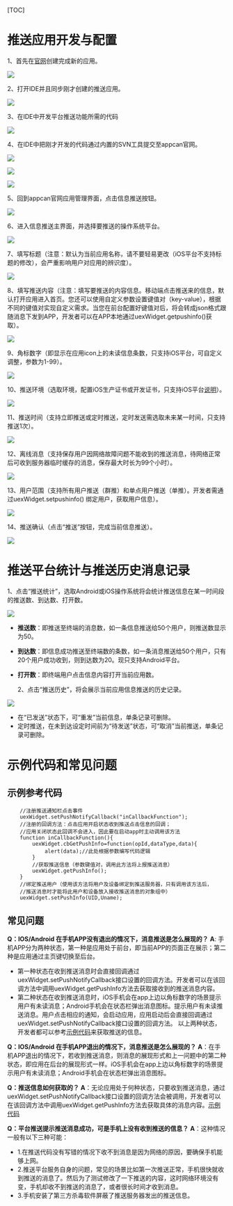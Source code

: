 [TOC]

# 推送应用开发与配置

  1、首先在[官网](http://dashboard.appcan.cn/app/)创建完成新的应用。

![](https://github.com/AppCanOpenSource/appcan-docs-v2/blob/master/%E5%BC%80%E5%8F%91%E6%8C%87%E5%AF%BC/img/1-1.png)

  2、打开IDE并且同步刚才创建的推送应用。

![](https://github.com/AppCanOpenSource/appcan-docs-v2/blob/master/%E5%BC%80%E5%8F%91%E6%8C%87%E5%AF%BC/img/1-2.png)

  3、在IDE中开发平台推送功能所需的代码

![](https://github.com/AppCanOpenSource/appcan-docs-v2/blob/master/%E5%BC%80%E5%8F%91%E6%8C%87%E5%AF%BC/img/1-3.png)

  4、在IDE中把刚才开发的代码通过内置的SVN工具提交至appcan官网。

![](https://github.com/AppCanOpenSource/appcan-docs-v2/blob/master/%E5%BC%80%E5%8F%91%E6%8C%87%E5%AF%BC/img/1-4.png)

![](https://github.com/AppCanOpenSource/appcan-docs-v2/blob/master/%E5%BC%80%E5%8F%91%E6%8C%87%E5%AF%BC/img/1-5.png)

![](https://github.com/AppCanOpenSource/appcan-docs-v2/blob/master/%E5%BC%80%E5%8F%91%E6%8C%87%E5%AF%BC/img/1-6.png)

  5、回到appcan官网应用管理界面，点击信息推送按钮。

![](https://github.com/AppCanOpenSource/appcan-docs-v2/blob/master/%E5%BC%80%E5%8F%91%E6%8C%87%E5%AF%BC/img/1-7.png)

  6、进入信息推送主界面，并选择要推送的操作系统平台。

![](https://github.com/AppCanOpenSource/appcan-docs-v2/blob/master/%E5%BC%80%E5%8F%91%E6%8C%87%E5%AF%BC/img/1-8.png)

  7、填写标题（注意：默认为当前应用名称，请不要轻易更改（iOS平台不支持标题的修改），会严重影响用户对应用的辨识度）。

![](https://github.com/AppCanOpenSource/appcan-docs-v2/blob/master/%E5%BC%80%E5%8F%91%E6%8C%87%E5%AF%BC/img/1-9.png)

  8、填写推送内容（注意：填写要推送的内容信息。移动端点击推送来的信息，默认打开应用进入首页。您还可以使用自定义参数设置键值对（key-value），根据不同的键值对实现自定义需求。当您在前台配置好键值对后，将会转成json格式跟随消息下发到APP，开发者可以在APP本地通过uexWidget.getpushinfo()获取）。

![](https://github.com/AppCanOpenSource/appcan-docs-v2/blob/master/%E5%BC%80%E5%8F%91%E6%8C%87%E5%AF%BC/img/1-10.png)	

  9、角标数字（即显示在应用icon上的未读信息条数，只支持iOS平台，可自定义调整，参数为1-99）。

![](https://github.com/AppCanOpenSource/appcan-docs-v2/blob/master/%E5%BC%80%E5%8F%91%E6%8C%87%E5%AF%BC/img/1-11.png)

  10、推送环境（选取环境，配置iOS生产证书或开发证书，只支持iOS平台[说明](http://newdocx.appcan.cn/newdocx/docx?type=1285_1278)）。

![](https://github.com/AppCanOpenSource/appcan-docs-v2/blob/master/%E5%BC%80%E5%8F%91%E6%8C%87%E5%AF%BC/img/1-12.png)

  11、推送时间（支持立即推送或定时推送，定时发送需选取未来某一时间，只支持推送1次）。

![](https://github.com/AppCanOpenSource/appcan-docs-v2/blob/master/%E5%BC%80%E5%8F%91%E6%8C%87%E5%AF%BC/img/1-13.png)

  12、离线消息（支持保存用户因网络故障问题不能收到的推送消息，待网络正常后可收到服务器临时缓存的消息，保存最大时长为99个小时）。

![](https://github.com/AppCanOpenSource/appcan-docs-v2/blob/master/%E5%BC%80%E5%8F%91%E6%8C%87%E5%AF%BC/img/1-14.png)

  13、用户范围（支持所有用户推送（群推）和单点用户推送（单推）。开发者需通过uexWidget.setpushinfo() 绑定用户，获取用户信息）。

![](https://github.com/AppCanOpenSource/appcan-docs-v2/blob/master/%E5%BC%80%E5%8F%91%E6%8C%87%E5%AF%BC/img/1-15.png)

  14、推送确认（点击“推送”按钮，完成当前信息推送）。

![](https://github.com/AppCanOpenSource/appcan-docs-v2/blob/master/%E5%BC%80%E5%8F%91%E6%8C%87%E5%AF%BC/img/1-16.png)

# 推送平台统计与推送历史消息记录
  1、点击“推送统计”，选取Android或iOS操作系统将会统计推送信息在某一时间段的推送数、到达数、打开数。

![](https://github.com/AppCanOpenSource/appcan-docs-v2/blob/master/%E5%BC%80%E5%8F%91%E6%8C%87%E5%AF%BC/img/1-17.png)

- **推送数**：即推送至终端的消息数，如一条信息推送给50个用户，则推送数显示为50。
- **到达数**：即信息成功推送至终端数的条数，如一条消息推送给50个用户，只有20个用户成功收到，则到达数为20。现只支持Android平台。
- **打开数**：即终端用户点击信息内容打开当前应用数。
  
  2、点击“推送历史”，将会展示当前应用信息推送的历史记录。

![](https://github.com/AppCanOpenSource/appcan-docs-v2/blob/master/%E5%BC%80%E5%8F%91%E6%8C%87%E5%AF%BC/img/1-18.png)
- 在“已发送”状态下，可“重发”当前信息，单条记录可删除。
- 定时推送，在未到达设定时间前为“待发送”状态，可“取消”当前推送，单条记录可删除。
  
  
# 示例代码和常见问题

## 示例参考代码
```
    //注册推送通知栏点击事件
    uexWidget.setPushNotifyCallback("inCallbackFunction");
    //注册的回调方法：点击应用开启状态收到推送点击信息的回调；
    //应用关闭状态此回调不会进入，因此要在启动app时主动调用该方法
    function inCallbackFunction(){
        uexWidget.cbGetPushInfo=function(opId,dataType,data){
            alert(data);//此处根据参数编写代码逻辑
        }
        //获取推送信息（参数键值对，调用此方法将上报推送消息）
        uexWidget.getPushInfo();
    }
    //绑定推送用户（使用该方法将用户及设备绑定到推送服务器，只有调用该方法后，
    //推送消息时才能将此用户和设备放入接收推送消息的对象组中）
    uexWidget.setPushInfo(UID,Uname);
```

## 常见问题

**Q：IOS/Android 在手机APP没有退出的情况下，消息推送是怎么展现的？**
**A**: 手机APP分为两种状态，第一种是应用处于前台，即当前APP的页面正在展示；第二种是应用通过主页键切换至后台。
- 第一种状态在收到推送消息时会直接回调通过uexWidget.setPushNotifyCallback接口设置的回调方法。开发者可以在该回调方法中调用uexWidget.getPushInfo方法去获取接收到的推送消息内容。
- 第二种状态在收到推送消息时，iOS手机会在app上边以角标数字的场景提示用户有未读消息；Android手机会在状态栏弹出消息图标。提示用户有未读推送消息。用户点击相应的通知，会启动应用，应用启动后会直接回调通过uexWidget.setPushNotifyCallback接口设置的回调方法。
 以上两种状态，开发者都可以参考[示例代码](#示例参考代码)来获取推送的信息。

**Q：IOS/Android 在手机APP退出的情况下，消息推送是怎么展现的？**
**A**：在手机APP退出的情况下，若收到推送消息，则消息的展现形式和上一问题中的第二种状态，即应用在后台的展现形式一样。iOS手机会在app上边以角标数字的场景提示用户有未读消息；Android手机会在状态栏弹出消息图标。

**Q：推送信息如何获取的？**
**A**：无论应用处于何种状态，只要收到推送消息，通过uexWidget.setPushNotifyCallback接口设置的回调方法会被调用，开发者可以在该回调方法中调用uexWidget.getPushInfo方法去获取具体的消息内容。[示例代码](#示例参考代码)

**Q：平台推送提示推送消息成功，可是手机上没有收到推送的信息？**
**A**：这种情况一般有以下三种可能：
- 1.在推送代码没有写错的情况下收不到消息是因为网络的原因，要确保手机能够上网。
- 2.推送平台服务自身的问题，常见的场景比如第一次推送正常，手机很快就收到推送的消息了。然后为了测试修改了一下推送的内容，这时网络环境没有变，手机却收不到推送的消息了，或者很长时间才收到消息。
- 3.手机安装了第三方杀毒软件屏蔽了推送服务器发出的推送信息。

